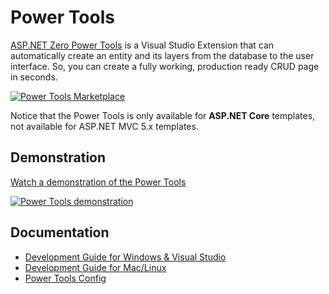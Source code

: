 # Power Tools

[ASP.NET Zero Power Tools](https://marketplace.visualstudio.com/items?itemName=Volosoft.AspNetZeroPowerTools) is a Visual Studio Extension that can automatically create an entity and its layers from the database to the user interface. So, you can create a fully working, production ready CRUD page in seconds.

[![Power Tools Marketplace](images/power-tools-marketplace.png)](https://marketplace.visualstudio.com/items?itemName=Volosoft.AspNetZeroPowerTools)


Notice that the Power Tools is only available for **ASP.NET Core** templates, not available for ASP.NET MVC 5.x templates.



## Demonstration

[Watch a demonstration of the Power Tools](https://youtu.be/OsSdNkwmC7I?t=1001)

[![Power Tools demonstration](images/RadToolVideo.jpg)](https://youtu.be/OsSdNkwmC7I?t=1001)

## Documentation

* [Development Guide for Windows & Visual Studio](Development-Guide-Rad-Tool.md)
* [Development Guide for Mac/Linux](Development-Guide-Rad-Tool-Mac-Linux.md)
* [Power Tools Config](Rad-Tool-Config.md)
